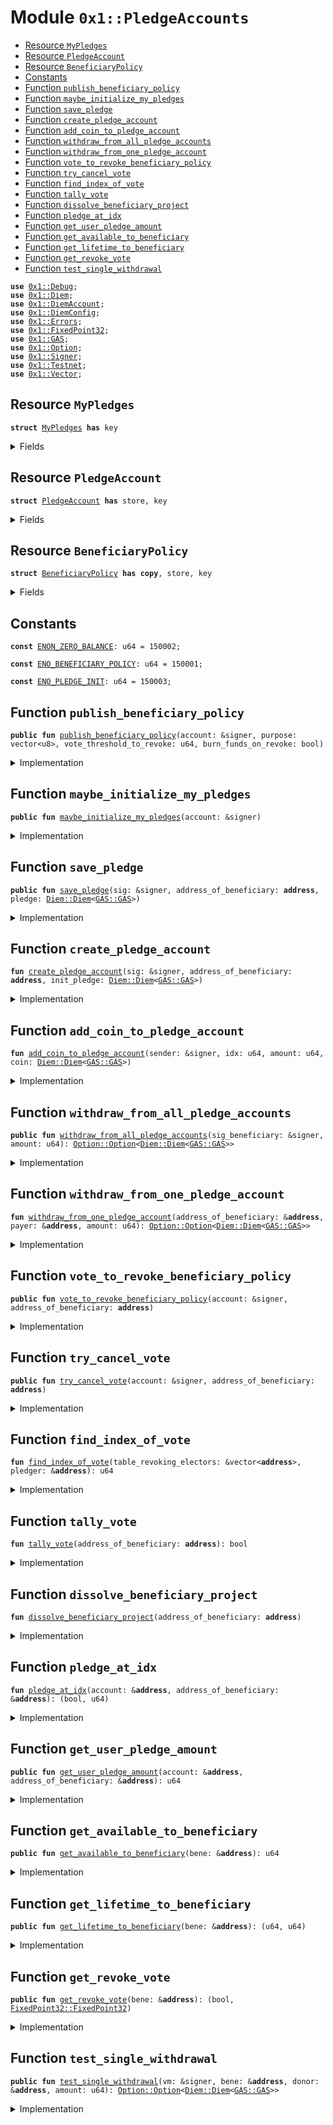 
<a name="0x1_PledgeAccounts"></a>

# Module `0x1::PledgeAccounts`



-  [Resource `MyPledges`](#0x1_PledgeAccounts_MyPledges)
-  [Resource `PledgeAccount`](#0x1_PledgeAccounts_PledgeAccount)
-  [Resource `BeneficiaryPolicy`](#0x1_PledgeAccounts_BeneficiaryPolicy)
-  [Constants](#@Constants_0)
-  [Function `publish_beneficiary_policy`](#0x1_PledgeAccounts_publish_beneficiary_policy)
-  [Function `maybe_initialize_my_pledges`](#0x1_PledgeAccounts_maybe_initialize_my_pledges)
-  [Function `save_pledge`](#0x1_PledgeAccounts_save_pledge)
-  [Function `create_pledge_account`](#0x1_PledgeAccounts_create_pledge_account)
-  [Function `add_coin_to_pledge_account`](#0x1_PledgeAccounts_add_coin_to_pledge_account)
-  [Function `withdraw_from_all_pledge_accounts`](#0x1_PledgeAccounts_withdraw_from_all_pledge_accounts)
-  [Function `withdraw_from_one_pledge_account`](#0x1_PledgeAccounts_withdraw_from_one_pledge_account)
-  [Function `vote_to_revoke_beneficiary_policy`](#0x1_PledgeAccounts_vote_to_revoke_beneficiary_policy)
-  [Function `try_cancel_vote`](#0x1_PledgeAccounts_try_cancel_vote)
-  [Function `find_index_of_vote`](#0x1_PledgeAccounts_find_index_of_vote)
-  [Function `tally_vote`](#0x1_PledgeAccounts_tally_vote)
-  [Function `dissolve_beneficiary_project`](#0x1_PledgeAccounts_dissolve_beneficiary_project)
-  [Function `pledge_at_idx`](#0x1_PledgeAccounts_pledge_at_idx)
-  [Function `get_user_pledge_amount`](#0x1_PledgeAccounts_get_user_pledge_amount)
-  [Function `get_available_to_beneficiary`](#0x1_PledgeAccounts_get_available_to_beneficiary)
-  [Function `get_lifetime_to_beneficiary`](#0x1_PledgeAccounts_get_lifetime_to_beneficiary)
-  [Function `get_revoke_vote`](#0x1_PledgeAccounts_get_revoke_vote)
-  [Function `test_single_withdrawal`](#0x1_PledgeAccounts_test_single_withdrawal)


<pre><code><b>use</b> <a href="Debug.md#0x1_Debug">0x1::Debug</a>;
<b>use</b> <a href="Diem.md#0x1_Diem">0x1::Diem</a>;
<b>use</b> <a href="DiemAccount.md#0x1_DiemAccount">0x1::DiemAccount</a>;
<b>use</b> <a href="DiemConfig.md#0x1_DiemConfig">0x1::DiemConfig</a>;
<b>use</b> <a href="../../../../../../../DPN/releases/artifacts/current/build/MoveStdlib/docs/Errors.md#0x1_Errors">0x1::Errors</a>;
<b>use</b> <a href="../../../../../../../DPN/releases/artifacts/current/build/MoveStdlib/docs/FixedPoint32.md#0x1_FixedPoint32">0x1::FixedPoint32</a>;
<b>use</b> <a href="GAS.md#0x1_GAS">0x1::GAS</a>;
<b>use</b> <a href="../../../../../../../DPN/releases/artifacts/current/build/MoveStdlib/docs/Option.md#0x1_Option">0x1::Option</a>;
<b>use</b> <a href="../../../../../../../DPN/releases/artifacts/current/build/MoveStdlib/docs/Signer.md#0x1_Signer">0x1::Signer</a>;
<b>use</b> <a href="Testnet.md#0x1_Testnet">0x1::Testnet</a>;
<b>use</b> <a href="../../../../../../../DPN/releases/artifacts/current/build/MoveStdlib/docs/Vector.md#0x1_Vector">0x1::Vector</a>;
</code></pre>



<a name="0x1_PledgeAccounts_MyPledges"></a>

## Resource `MyPledges`



<pre><code><b>struct</b> <a href="PledgeAccounts.md#0x1_PledgeAccounts_MyPledges">MyPledges</a> <b>has</b> key
</code></pre>



<details>
<summary>Fields</summary>


<dl>
<dt>
<code>list: vector&lt;<a href="PledgeAccounts.md#0x1_PledgeAccounts_PledgeAccount">PledgeAccounts::PledgeAccount</a>&gt;</code>
</dt>
<dd>

</dd>
</dl>


</details>

<a name="0x1_PledgeAccounts_PledgeAccount"></a>

## Resource `PledgeAccount`



<pre><code><b>struct</b> <a href="PledgeAccounts.md#0x1_PledgeAccounts_PledgeAccount">PledgeAccount</a> <b>has</b> store, key
</code></pre>



<details>
<summary>Fields</summary>


<dl>
<dt>
<code>address_of_beneficiary: <b>address</b></code>
</dt>
<dd>

</dd>
<dt>
<code>amount: u64</code>
</dt>
<dd>

</dd>
<dt>
<code>pledge: <a href="Diem.md#0x1_Diem_Diem">Diem::Diem</a>&lt;<a href="GAS.md#0x1_GAS_GAS">GAS::GAS</a>&gt;</code>
</dt>
<dd>

</dd>
<dt>
<code>epoch_of_last_deposit: u64</code>
</dt>
<dd>

</dd>
<dt>
<code>lifetime_pledged: u64</code>
</dt>
<dd>

</dd>
<dt>
<code>lifetime_withdrawn: u64</code>
</dt>
<dd>

</dd>
</dl>


</details>

<a name="0x1_PledgeAccounts_BeneficiaryPolicy"></a>

## Resource `BeneficiaryPolicy`



<pre><code><b>struct</b> <a href="PledgeAccounts.md#0x1_PledgeAccounts_BeneficiaryPolicy">BeneficiaryPolicy</a> <b>has</b> <b>copy</b>, store, key
</code></pre>



<details>
<summary>Fields</summary>


<dl>
<dt>
<code>purpose: vector&lt;u8&gt;</code>
</dt>
<dd>

</dd>
<dt>
<code>vote_threshold_to_revoke: u64</code>
</dt>
<dd>

</dd>
<dt>
<code>burn_funds_on_revoke: bool</code>
</dt>
<dd>

</dd>
<dt>
<code>amount_available: u64</code>
</dt>
<dd>

</dd>
<dt>
<code>lifetime_pledged: u64</code>
</dt>
<dd>

</dd>
<dt>
<code>lifetime_withdrawn: u64</code>
</dt>
<dd>

</dd>
<dt>
<code>pledgers: vector&lt;<b>address</b>&gt;</code>
</dt>
<dd>

</dd>
<dt>
<code>table_votes_to_revoke: vector&lt;u64&gt;</code>
</dt>
<dd>

</dd>
<dt>
<code>table_revoking_electors: vector&lt;<b>address</b>&gt;</code>
</dt>
<dd>

</dd>
<dt>
<code>total_revoke_vote: u64</code>
</dt>
<dd>

</dd>
<dt>
<code>revoked: bool</code>
</dt>
<dd>

</dd>
</dl>


</details>

<a name="@Constants_0"></a>

## Constants


<a name="0x1_PledgeAccounts_ENON_ZERO_BALANCE"></a>



<pre><code><b>const</b> <a href="PledgeAccounts.md#0x1_PledgeAccounts_ENON_ZERO_BALANCE">ENON_ZERO_BALANCE</a>: u64 = 150002;
</code></pre>



<a name="0x1_PledgeAccounts_ENO_BENEFICIARY_POLICY"></a>



<pre><code><b>const</b> <a href="PledgeAccounts.md#0x1_PledgeAccounts_ENO_BENEFICIARY_POLICY">ENO_BENEFICIARY_POLICY</a>: u64 = 150001;
</code></pre>



<a name="0x1_PledgeAccounts_ENO_PLEDGE_INIT"></a>



<pre><code><b>const</b> <a href="PledgeAccounts.md#0x1_PledgeAccounts_ENO_PLEDGE_INIT">ENO_PLEDGE_INIT</a>: u64 = 150003;
</code></pre>



<a name="0x1_PledgeAccounts_publish_beneficiary_policy"></a>

## Function `publish_beneficiary_policy`



<pre><code><b>public</b> <b>fun</b> <a href="PledgeAccounts.md#0x1_PledgeAccounts_publish_beneficiary_policy">publish_beneficiary_policy</a>(account: &signer, purpose: vector&lt;u8&gt;, vote_threshold_to_revoke: u64, burn_funds_on_revoke: bool)
</code></pre>



<details>
<summary>Implementation</summary>


<pre><code><b>public</b> <b>fun</b> <a href="PledgeAccounts.md#0x1_PledgeAccounts_publish_beneficiary_policy">publish_beneficiary_policy</a>(
  account: &signer,
  purpose: vector&lt;u8&gt;,
  vote_threshold_to_revoke: u64,
  burn_funds_on_revoke: bool
) <b>acquires</b> <a href="PledgeAccounts.md#0x1_PledgeAccounts_BeneficiaryPolicy">BeneficiaryPolicy</a> {
    <b>if</b> (!<b>exists</b>&lt;<a href="PledgeAccounts.md#0x1_PledgeAccounts_BeneficiaryPolicy">BeneficiaryPolicy</a>&gt;(<a href="../../../../../../../DPN/releases/artifacts/current/build/MoveStdlib/docs/Signer.md#0x1_Signer_address_of">Signer::address_of</a>(account))) {
        <b>let</b> beneficiary_policy = <a href="PledgeAccounts.md#0x1_PledgeAccounts_BeneficiaryPolicy">BeneficiaryPolicy</a> {
            purpose: purpose,
            vote_threshold_to_revoke: vote_threshold_to_revoke,
            burn_funds_on_revoke: burn_funds_on_revoke,
            amount_available: 0,
            lifetime_pledged: 0,
            lifetime_withdrawn: 0,
            pledgers: <a href="../../../../../../../DPN/releases/artifacts/current/build/MoveStdlib/docs/Vector.md#0x1_Vector_empty">Vector::empty</a>(),
            table_votes_to_revoke: <a href="../../../../../../../DPN/releases/artifacts/current/build/MoveStdlib/docs/Vector.md#0x1_Vector_empty">Vector::empty</a>(),
            table_revoking_electors: <a href="../../../../../../../DPN/releases/artifacts/current/build/MoveStdlib/docs/Vector.md#0x1_Vector_empty">Vector::empty</a>(),
            total_revoke_vote: 0,
            revoked: <b>false</b>

        };
        <b>move_to</b>(account, beneficiary_policy);
    } <b>else</b> {
      // allow the beneficiary <b>to</b> write drafts, and modify the policy, <b>as</b> long <b>as</b> no pledge <b>has</b> been made.
      <b>let</b> b = <b>borrow_global_mut</b>&lt;<a href="PledgeAccounts.md#0x1_PledgeAccounts_BeneficiaryPolicy">BeneficiaryPolicy</a>&gt;(<a href="../../../../../../../DPN/releases/artifacts/current/build/MoveStdlib/docs/Signer.md#0x1_Signer_address_of">Signer::address_of</a>(account));
      <b>if</b> (<a href="../../../../../../../DPN/releases/artifacts/current/build/MoveStdlib/docs/Vector.md#0x1_Vector_length">Vector::length</a>(&b.pledgers) == 0) {
        b.purpose = purpose;
        b.vote_threshold_to_revoke = vote_threshold_to_revoke;
        b.burn_funds_on_revoke = burn_funds_on_revoke;
      }
    }
    // no changes can be made <b>if</b> a pledge <b>has</b> been made.
}
</code></pre>



</details>

<a name="0x1_PledgeAccounts_maybe_initialize_my_pledges"></a>

## Function `maybe_initialize_my_pledges`



<pre><code><b>public</b> <b>fun</b> <a href="PledgeAccounts.md#0x1_PledgeAccounts_maybe_initialize_my_pledges">maybe_initialize_my_pledges</a>(account: &signer)
</code></pre>



<details>
<summary>Implementation</summary>


<pre><code><b>public</b> <b>fun</b> <a href="PledgeAccounts.md#0x1_PledgeAccounts_maybe_initialize_my_pledges">maybe_initialize_my_pledges</a>(account: &signer) {
    <b>if</b> (!<b>exists</b>&lt;<a href="PledgeAccounts.md#0x1_PledgeAccounts_MyPledges">MyPledges</a>&gt;(<a href="../../../../../../../DPN/releases/artifacts/current/build/MoveStdlib/docs/Signer.md#0x1_Signer_address_of">Signer::address_of</a>(account))) {
        <b>let</b> my_pledges = <a href="PledgeAccounts.md#0x1_PledgeAccounts_MyPledges">MyPledges</a> { list: <a href="../../../../../../../DPN/releases/artifacts/current/build/MoveStdlib/docs/Vector.md#0x1_Vector_empty">Vector::empty</a>() };
        <b>move_to</b>(account, my_pledges);
    }
}
</code></pre>



</details>

<a name="0x1_PledgeAccounts_save_pledge"></a>

## Function `save_pledge`



<pre><code><b>public</b> <b>fun</b> <a href="PledgeAccounts.md#0x1_PledgeAccounts_save_pledge">save_pledge</a>(sig: &signer, address_of_beneficiary: <b>address</b>, pledge: <a href="Diem.md#0x1_Diem_Diem">Diem::Diem</a>&lt;<a href="GAS.md#0x1_GAS_GAS">GAS::GAS</a>&gt;)
</code></pre>



<details>
<summary>Implementation</summary>


<pre><code><b>public</b> <b>fun</b> <a href="PledgeAccounts.md#0x1_PledgeAccounts_save_pledge">save_pledge</a>(
  sig: &signer,
  address_of_beneficiary: <b>address</b>,
  pledge: <a href="Diem.md#0x1_Diem_Diem">Diem::Diem</a>&lt;<a href="GAS.md#0x1_GAS">GAS</a>&gt;
  ) <b>acquires</b> <a href="PledgeAccounts.md#0x1_PledgeAccounts_MyPledges">MyPledges</a>, <a href="PledgeAccounts.md#0x1_PledgeAccounts_BeneficiaryPolicy">BeneficiaryPolicy</a> {
    <b>assert</b>!(<b>exists</b>&lt;<a href="PledgeAccounts.md#0x1_PledgeAccounts_BeneficiaryPolicy">BeneficiaryPolicy</a>&gt;(address_of_beneficiary), <a href="../../../../../../../DPN/releases/artifacts/current/build/MoveStdlib/docs/Errors.md#0x1_Errors_invalid_state">Errors::invalid_state</a>(<a href="PledgeAccounts.md#0x1_PledgeAccounts_ENO_BENEFICIARY_POLICY">ENO_BENEFICIARY_POLICY</a>));
    <b>let</b> sender_addr = <a href="../../../../../../../DPN/releases/artifacts/current/build/MoveStdlib/docs/Signer.md#0x1_Signer_address_of">Signer::address_of</a>(sig);
    <b>let</b> (found, idx) = <a href="PledgeAccounts.md#0x1_PledgeAccounts_pledge_at_idx">pledge_at_idx</a>(&sender_addr, &address_of_beneficiary);
    <b>if</b> (found) {
      <a href="PledgeAccounts.md#0x1_PledgeAccounts_add_coin_to_pledge_account">add_coin_to_pledge_account</a>(sig, idx, <a href="Diem.md#0x1_Diem_value">Diem::value</a>(&pledge), pledge)
    } <b>else</b> {
      <a href="PledgeAccounts.md#0x1_PledgeAccounts_create_pledge_account">create_pledge_account</a>(sig, address_of_beneficiary, pledge)
    }
}
</code></pre>



</details>

<a name="0x1_PledgeAccounts_create_pledge_account"></a>

## Function `create_pledge_account`



<pre><code><b>fun</b> <a href="PledgeAccounts.md#0x1_PledgeAccounts_create_pledge_account">create_pledge_account</a>(sig: &signer, address_of_beneficiary: <b>address</b>, init_pledge: <a href="Diem.md#0x1_Diem_Diem">Diem::Diem</a>&lt;<a href="GAS.md#0x1_GAS_GAS">GAS::GAS</a>&gt;)
</code></pre>



<details>
<summary>Implementation</summary>


<pre><code><b>fun</b> <a href="PledgeAccounts.md#0x1_PledgeAccounts_create_pledge_account">create_pledge_account</a>(
  sig: &signer,
  // project_id: vector&lt;u8&gt;,
  address_of_beneficiary: <b>address</b>,
  init_pledge: <a href="Diem.md#0x1_Diem_Diem">Diem::Diem</a>&lt;<a href="GAS.md#0x1_GAS">GAS</a>&gt;,
) <b>acquires</b> <a href="PledgeAccounts.md#0x1_PledgeAccounts_MyPledges">MyPledges</a>, <a href="PledgeAccounts.md#0x1_PledgeAccounts_BeneficiaryPolicy">BeneficiaryPolicy</a> {
    <b>let</b> account = <a href="../../../../../../../DPN/releases/artifacts/current/build/MoveStdlib/docs/Signer.md#0x1_Signer_address_of">Signer::address_of</a>(sig);
    <a href="PledgeAccounts.md#0x1_PledgeAccounts_maybe_initialize_my_pledges">maybe_initialize_my_pledges</a>(sig);
    <b>let</b> my_pledges = <b>borrow_global_mut</b>&lt;<a href="PledgeAccounts.md#0x1_PledgeAccounts_MyPledges">MyPledges</a>&gt;(account);
    <b>let</b> value = <a href="Diem.md#0x1_Diem_value">Diem::value</a>(&init_pledge);
    <b>let</b> new_pledge_account = <a href="PledgeAccounts.md#0x1_PledgeAccounts_PledgeAccount">PledgeAccount</a> {
        // project_id: project_id,
        address_of_beneficiary: address_of_beneficiary,
        amount: value,
        pledge: init_pledge,
        epoch_of_last_deposit: <a href="DiemConfig.md#0x1_DiemConfig_get_current_epoch">DiemConfig::get_current_epoch</a>(),
        lifetime_pledged: value,
        lifetime_withdrawn: 0
    };
    <a href="../../../../../../../DPN/releases/artifacts/current/build/MoveStdlib/docs/Vector.md#0x1_Vector_push_back">Vector::push_back</a>(&<b>mut</b> my_pledges.list, new_pledge_account);

  <b>let</b> b = <b>borrow_global_mut</b>&lt;<a href="PledgeAccounts.md#0x1_PledgeAccounts_BeneficiaryPolicy">BeneficiaryPolicy</a>&gt;(address_of_beneficiary);
  <a href="../../../../../../../DPN/releases/artifacts/current/build/MoveStdlib/docs/Vector.md#0x1_Vector_push_back">Vector::push_back</a>(&<b>mut</b> b.pledgers, account);

  b.amount_available = b.amount_available  + value;
  b.lifetime_pledged = b.lifetime_pledged + value;
}
</code></pre>



</details>

<a name="0x1_PledgeAccounts_add_coin_to_pledge_account"></a>

## Function `add_coin_to_pledge_account`



<pre><code><b>fun</b> <a href="PledgeAccounts.md#0x1_PledgeAccounts_add_coin_to_pledge_account">add_coin_to_pledge_account</a>(sender: &signer, idx: u64, amount: u64, coin: <a href="Diem.md#0x1_Diem_Diem">Diem::Diem</a>&lt;<a href="GAS.md#0x1_GAS_GAS">GAS::GAS</a>&gt;)
</code></pre>



<details>
<summary>Implementation</summary>


<pre><code><b>fun</b> <a href="PledgeAccounts.md#0x1_PledgeAccounts_add_coin_to_pledge_account">add_coin_to_pledge_account</a>(sender: &signer, idx: u64, amount: u64, coin: <a href="Diem.md#0x1_Diem_Diem">Diem::Diem</a>&lt;<a href="GAS.md#0x1_GAS">GAS</a>&gt;) <b>acquires</b> <a href="PledgeAccounts.md#0x1_PledgeAccounts_MyPledges">MyPledges</a>, <a href="PledgeAccounts.md#0x1_PledgeAccounts_BeneficiaryPolicy">BeneficiaryPolicy</a> {
  <b>let</b> sender_addr = <a href="../../../../../../../DPN/releases/artifacts/current/build/MoveStdlib/docs/Signer.md#0x1_Signer_address_of">Signer::address_of</a>(sender);
  // <b>let</b> (found, _idx) = <a href="PledgeAccounts.md#0x1_PledgeAccounts_pledge_at_idx">pledge_at_idx</a>(&sender_addr, &address_of_beneficiary);

  <b>let</b> my_pledges = <b>borrow_global_mut</b>&lt;<a href="PledgeAccounts.md#0x1_PledgeAccounts_MyPledges">MyPledges</a>&gt;(sender_addr);
  <b>let</b> pledge_account = <a href="../../../../../../../DPN/releases/artifacts/current/build/MoveStdlib/docs/Vector.md#0x1_Vector_borrow_mut">Vector::borrow_mut</a>(&<b>mut</b> my_pledges.list, idx);

  pledge_account.amount = pledge_account.amount + amount;
  pledge_account.epoch_of_last_deposit = <a href="DiemConfig.md#0x1_DiemConfig_get_current_epoch">DiemConfig::get_current_epoch</a>();
  pledge_account.lifetime_pledged = pledge_account.lifetime_pledged + amount;

  // merge the coins in the account
  <a href="Diem.md#0x1_Diem_deposit">Diem::deposit</a>(&<b>mut</b> pledge_account.pledge, coin);

  // must add pledger <b>address</b> the ProjectPledgers list on beneficiary account

  <b>let</b> b = <b>borrow_global_mut</b>&lt;<a href="PledgeAccounts.md#0x1_PledgeAccounts_BeneficiaryPolicy">BeneficiaryPolicy</a>&gt;(pledge_account.address_of_beneficiary);
  <a href="../../../../../../../DPN/releases/artifacts/current/build/MoveStdlib/docs/Vector.md#0x1_Vector_push_back">Vector::push_back</a>(&<b>mut</b> b.pledgers, sender_addr);

  b.amount_available = b.amount_available  + amount;
  b.lifetime_pledged = b.lifetime_pledged + amount;

  // exits silently <b>if</b> nothing is found.
  // this is <b>to</b> prevent halting in the event that a VM route is calling the function and is unable <b>to</b> check the <b>return</b> value.
}
</code></pre>



</details>

<a name="0x1_PledgeAccounts_withdraw_from_all_pledge_accounts"></a>

## Function `withdraw_from_all_pledge_accounts`



<pre><code><b>public</b> <b>fun</b> <a href="PledgeAccounts.md#0x1_PledgeAccounts_withdraw_from_all_pledge_accounts">withdraw_from_all_pledge_accounts</a>(sig_beneficiary: &signer, amount: u64): <a href="../../../../../../../DPN/releases/artifacts/current/build/MoveStdlib/docs/Option.md#0x1_Option_Option">Option::Option</a>&lt;<a href="Diem.md#0x1_Diem_Diem">Diem::Diem</a>&lt;<a href="GAS.md#0x1_GAS_GAS">GAS::GAS</a>&gt;&gt;
</code></pre>



<details>
<summary>Implementation</summary>


<pre><code><b>public</b> <b>fun</b> <a href="PledgeAccounts.md#0x1_PledgeAccounts_withdraw_from_all_pledge_accounts">withdraw_from_all_pledge_accounts</a>(sig_beneficiary: &signer, amount: u64): <a href="../../../../../../../DPN/releases/artifacts/current/build/MoveStdlib/docs/Option.md#0x1_Option_Option">Option::Option</a>&lt;<a href="Diem.md#0x1_Diem_Diem">Diem::Diem</a>&lt;<a href="GAS.md#0x1_GAS">GAS</a>&gt;&gt; <b>acquires</b> <a href="PledgeAccounts.md#0x1_PledgeAccounts_MyPledges">MyPledges</a>, <a href="PledgeAccounts.md#0x1_PledgeAccounts_BeneficiaryPolicy">BeneficiaryPolicy</a> {
    <b>let</b> pledgers = *&<b>borrow_global</b>&lt;<a href="PledgeAccounts.md#0x1_PledgeAccounts_BeneficiaryPolicy">BeneficiaryPolicy</a>&gt;(<a href="../../../../../../../DPN/releases/artifacts/current/build/MoveStdlib/docs/Signer.md#0x1_Signer_address_of">Signer::address_of</a>(sig_beneficiary)).pledgers;

    <b>let</b> address_of_beneficiary = <a href="../../../../../../../DPN/releases/artifacts/current/build/MoveStdlib/docs/Signer.md#0x1_Signer_address_of">Signer::address_of</a>(sig_beneficiary);

    <b>let</b> i = 0;
    <b>let</b> all_coins = <a href="../../../../../../../DPN/releases/artifacts/current/build/MoveStdlib/docs/Option.md#0x1_Option_none">Option::none</a>&lt;<a href="Diem.md#0x1_Diem_Diem">Diem::Diem</a>&lt;<a href="GAS.md#0x1_GAS">GAS</a>&gt;&gt;();

    <b>while</b> (i &lt; <a href="../../../../../../../DPN/releases/artifacts/current/build/MoveStdlib/docs/Vector.md#0x1_Vector_length">Vector::length</a>(&pledgers)) {
        <b>let</b> pledge_account = *<a href="../../../../../../../DPN/releases/artifacts/current/build/MoveStdlib/docs/Vector.md#0x1_Vector_borrow">Vector::borrow</a>(&pledgers, i);

        // DANGER: this is a private function that changes balances.
        <b>let</b> c = <a href="PledgeAccounts.md#0x1_PledgeAccounts_withdraw_from_one_pledge_account">withdraw_from_one_pledge_account</a>(&address_of_beneficiary, &pledge_account, amount);

        // GROSS: dealing <b>with</b> options in Move.
        // TODO: find a better way.
        <b>if</b> (<a href="../../../../../../../DPN/releases/artifacts/current/build/MoveStdlib/docs/Option.md#0x1_Option_is_none">Option::is_none</a>(&all_coins) && <a href="../../../../../../../DPN/releases/artifacts/current/build/MoveStdlib/docs/Option.md#0x1_Option_is_some">Option::is_some</a>(&c)) {
          <b>let</b> coin =  <a href="../../../../../../../DPN/releases/artifacts/current/build/MoveStdlib/docs/Option.md#0x1_Option_extract">Option::extract</a>(&<b>mut</b> c);
          <a href="../../../../../../../DPN/releases/artifacts/current/build/MoveStdlib/docs/Option.md#0x1_Option_fill">Option::fill</a>(&<b>mut</b> all_coins, coin);
          <a href="../../../../../../../DPN/releases/artifacts/current/build/MoveStdlib/docs/Option.md#0x1_Option_destroy_none">Option::destroy_none</a>(c);
          // <a href="../../../../../../../DPN/releases/artifacts/current/build/MoveStdlib/docs/Option.md#0x1_Option_destroy_none">Option::destroy_none</a>(c);
        } <b>else</b> <b>if</b> (<a href="../../../../../../../DPN/releases/artifacts/current/build/MoveStdlib/docs/Option.md#0x1_Option_is_some">Option::is_some</a>(&c)) {
          <b>let</b> temp = <a href="../../../../../../../DPN/releases/artifacts/current/build/MoveStdlib/docs/Option.md#0x1_Option_extract">Option::extract</a>(&<b>mut</b> all_coins);
          <b>let</b> coin =  <a href="../../../../../../../DPN/releases/artifacts/current/build/MoveStdlib/docs/Option.md#0x1_Option_extract">Option::extract</a>(&<b>mut</b> c);
          <a href="Diem.md#0x1_Diem_deposit">Diem::deposit</a>(&<b>mut</b> temp, coin);
          <a href="../../../../../../../DPN/releases/artifacts/current/build/MoveStdlib/docs/Option.md#0x1_Option_destroy_none">Option::destroy_none</a>(all_coins);
          all_coins = <a href="../../../../../../../DPN/releases/artifacts/current/build/MoveStdlib/docs/Option.md#0x1_Option_some">Option::some</a>(temp);
          <a href="../../../../../../../DPN/releases/artifacts/current/build/MoveStdlib/docs/Option.md#0x1_Option_destroy_none">Option::destroy_none</a>(c);
        } <b>else</b> {
          <a href="../../../../../../../DPN/releases/artifacts/current/build/MoveStdlib/docs/Option.md#0x1_Option_destroy_none">Option::destroy_none</a>(c);
        };

        i = i + 1;
    };

  all_coins
}
</code></pre>



</details>

<a name="0x1_PledgeAccounts_withdraw_from_one_pledge_account"></a>

## Function `withdraw_from_one_pledge_account`



<pre><code><b>fun</b> <a href="PledgeAccounts.md#0x1_PledgeAccounts_withdraw_from_one_pledge_account">withdraw_from_one_pledge_account</a>(address_of_beneficiary: &<b>address</b>, payer: &<b>address</b>, amount: u64): <a href="../../../../../../../DPN/releases/artifacts/current/build/MoveStdlib/docs/Option.md#0x1_Option_Option">Option::Option</a>&lt;<a href="Diem.md#0x1_Diem_Diem">Diem::Diem</a>&lt;<a href="GAS.md#0x1_GAS_GAS">GAS::GAS</a>&gt;&gt;
</code></pre>



<details>
<summary>Implementation</summary>


<pre><code><b>fun</b> <a href="PledgeAccounts.md#0x1_PledgeAccounts_withdraw_from_one_pledge_account">withdraw_from_one_pledge_account</a>(address_of_beneficiary: &<b>address</b>, payer: &<b>address</b>, amount: u64): <a href="../../../../../../../DPN/releases/artifacts/current/build/MoveStdlib/docs/Option.md#0x1_Option_Option">Option::Option</a>&lt;<a href="Diem.md#0x1_Diem_Diem">Diem::Diem</a>&lt;<a href="GAS.md#0x1_GAS">GAS</a>&gt;&gt; <b>acquires</b> <a href="PledgeAccounts.md#0x1_PledgeAccounts_MyPledges">MyPledges</a>, <a href="PledgeAccounts.md#0x1_PledgeAccounts_BeneficiaryPolicy">BeneficiaryPolicy</a> {

    <b>let</b> (found, idx) = <a href="PledgeAccounts.md#0x1_PledgeAccounts_pledge_at_idx">pledge_at_idx</a>(payer, address_of_beneficiary);

    <b>if</b> (found) {
      <b>let</b> pledge_state = <b>borrow_global_mut</b>&lt;<a href="PledgeAccounts.md#0x1_PledgeAccounts_MyPledges">MyPledges</a>&gt;(*payer);

      <b>let</b> pledge_account = <a href="../../../../../../../DPN/releases/artifacts/current/build/MoveStdlib/docs/Vector.md#0x1_Vector_borrow_mut">Vector::borrow_mut</a>(&<b>mut</b> pledge_state.list, idx);
      print(&66);
      print(&pledge_account.amount);
      <b>if</b> (
        pledge_account.amount &gt; 0 &&
        pledge_account.amount &gt;= amount

        ) {
          print(&1101);
          pledge_account.amount = pledge_account.amount - amount;
          print(&1102);
          pledge_account.lifetime_withdrawn = pledge_account.lifetime_withdrawn + amount;
          print(&1103);

          <b>let</b> coin = <a href="Diem.md#0x1_Diem_withdraw">Diem::withdraw</a>(&<b>mut</b> pledge_account.pledge, amount);
          print(&coin);
          // <b>return</b> coin

          // <b>update</b> the beneficiaries state too

          <b>let</b> bp = <b>borrow_global_mut</b>&lt;<a href="PledgeAccounts.md#0x1_PledgeAccounts_BeneficiaryPolicy">BeneficiaryPolicy</a>&gt;(*address_of_beneficiary);

          print(&bp.amount_available);
          bp.amount_available = bp.amount_available - amount;
          print(&1104);
          print(&bp.amount_available);
          bp.lifetime_withdrawn = bp.lifetime_withdrawn + amount;
          print(&1105);

          <b>return</b> <a href="../../../../../../../DPN/releases/artifacts/current/build/MoveStdlib/docs/Option.md#0x1_Option_some">Option::some</a>(coin)
        };
    };

    <a href="../../../../../../../DPN/releases/artifacts/current/build/MoveStdlib/docs/Option.md#0x1_Option_none">Option::none</a>()
}
</code></pre>



</details>

<a name="0x1_PledgeAccounts_vote_to_revoke_beneficiary_policy"></a>

## Function `vote_to_revoke_beneficiary_policy`



<pre><code><b>public</b> <b>fun</b> <a href="PledgeAccounts.md#0x1_PledgeAccounts_vote_to_revoke_beneficiary_policy">vote_to_revoke_beneficiary_policy</a>(account: &signer, address_of_beneficiary: <b>address</b>)
</code></pre>



<details>
<summary>Implementation</summary>


<pre><code><b>public</b> <b>fun</b> <a href="PledgeAccounts.md#0x1_PledgeAccounts_vote_to_revoke_beneficiary_policy">vote_to_revoke_beneficiary_policy</a>(account: &signer, address_of_beneficiary: <b>address</b>) <b>acquires</b> <a href="PledgeAccounts.md#0x1_PledgeAccounts_MyPledges">MyPledges</a>, <a href="PledgeAccounts.md#0x1_PledgeAccounts_BeneficiaryPolicy">BeneficiaryPolicy</a> {


    // first check <b>if</b> they have already voted
    // and <b>if</b> so, cancel in one step
    <a href="PledgeAccounts.md#0x1_PledgeAccounts_try_cancel_vote">try_cancel_vote</a>(account, address_of_beneficiary);

    <b>let</b> pledger = <a href="../../../../../../../DPN/releases/artifacts/current/build/MoveStdlib/docs/Signer.md#0x1_Signer_address_of">Signer::address_of</a>(account);
    <b>let</b> bp = <b>borrow_global_mut</b>&lt;<a href="PledgeAccounts.md#0x1_PledgeAccounts_BeneficiaryPolicy">BeneficiaryPolicy</a>&gt;(address_of_beneficiary);

    <a href="../../../../../../../DPN/releases/artifacts/current/build/MoveStdlib/docs/Vector.md#0x1_Vector_push_back">Vector::push_back</a>(&<b>mut</b> bp.table_revoking_electors, pledger);
    <b>let</b> user_pledge_balance = <a href="PledgeAccounts.md#0x1_PledgeAccounts_get_user_pledge_amount">get_user_pledge_amount</a>(&pledger, &address_of_beneficiary);
    <a href="../../../../../../../DPN/releases/artifacts/current/build/MoveStdlib/docs/Vector.md#0x1_Vector_push_back">Vector::push_back</a>(&<b>mut</b> bp.table_votes_to_revoke, user_pledge_balance);
    bp.total_revoke_vote = bp.total_revoke_vote + user_pledge_balance;

    // The first voter <b>to</b> cross the threshold  also
    // triggers the dissolution.
    <b>if</b> (<a href="PledgeAccounts.md#0x1_PledgeAccounts_tally_vote">tally_vote</a>(address_of_beneficiary)) {
      print(&444);
      <a href="PledgeAccounts.md#0x1_PledgeAccounts_dissolve_beneficiary_project">dissolve_beneficiary_project</a>(address_of_beneficiary);
    };
}
</code></pre>



</details>

<a name="0x1_PledgeAccounts_try_cancel_vote"></a>

## Function `try_cancel_vote`



<pre><code><b>public</b> <b>fun</b> <a href="PledgeAccounts.md#0x1_PledgeAccounts_try_cancel_vote">try_cancel_vote</a>(account: &signer, address_of_beneficiary: <b>address</b>)
</code></pre>



<details>
<summary>Implementation</summary>


<pre><code><b>public</b> <b>fun</b> <a href="PledgeAccounts.md#0x1_PledgeAccounts_try_cancel_vote">try_cancel_vote</a>(account: &signer, address_of_beneficiary: <b>address</b>) <b>acquires</b> <a href="PledgeAccounts.md#0x1_PledgeAccounts_BeneficiaryPolicy">BeneficiaryPolicy</a> {
    <b>let</b> pledger = <a href="../../../../../../../DPN/releases/artifacts/current/build/MoveStdlib/docs/Signer.md#0x1_Signer_address_of">Signer::address_of</a>(account);
    <b>let</b> bp = <b>borrow_global_mut</b>&lt;<a href="PledgeAccounts.md#0x1_PledgeAccounts_BeneficiaryPolicy">BeneficiaryPolicy</a>&gt;(address_of_beneficiary);

    <b>let</b> idx = <a href="PledgeAccounts.md#0x1_PledgeAccounts_find_index_of_vote">find_index_of_vote</a>(&bp.table_revoking_electors, &pledger);

    <b>if</b> (idx == 0) {
        <b>return</b>
    };
    //adjust the running totals
    <b>let</b> prior_vote = <a href="../../../../../../../DPN/releases/artifacts/current/build/MoveStdlib/docs/Vector.md#0x1_Vector_borrow">Vector::borrow</a>(&bp.table_votes_to_revoke, idx);
    bp.total_revoke_vote = bp.total_revoke_vote - *prior_vote;

    // <b>update</b> the vote
    <a href="../../../../../../../DPN/releases/artifacts/current/build/MoveStdlib/docs/Vector.md#0x1_Vector_remove">Vector::remove</a>(&<b>mut</b> bp.table_revoking_electors, idx);
    <a href="../../../../../../../DPN/releases/artifacts/current/build/MoveStdlib/docs/Vector.md#0x1_Vector_remove">Vector::remove</a>(&<b>mut</b> bp.table_votes_to_revoke, idx);
}
</code></pre>



</details>

<a name="0x1_PledgeAccounts_find_index_of_vote"></a>

## Function `find_index_of_vote`



<pre><code><b>fun</b> <a href="PledgeAccounts.md#0x1_PledgeAccounts_find_index_of_vote">find_index_of_vote</a>(table_revoking_electors: &vector&lt;<b>address</b>&gt;, pledger: &<b>address</b>): u64
</code></pre>



<details>
<summary>Implementation</summary>


<pre><code><b>fun</b> <a href="PledgeAccounts.md#0x1_PledgeAccounts_find_index_of_vote">find_index_of_vote</a>(table_revoking_electors: &vector&lt;<b>address</b>&gt;, pledger: &<b>address</b>): u64 {
    <b>if</b> (<a href="../../../../../../../DPN/releases/artifacts/current/build/MoveStdlib/docs/Vector.md#0x1_Vector_contains">Vector::contains</a>(table_revoking_electors, pledger)) {
        <b>return</b> 0
    };

    <b>let</b> i = 0;
    <b>while</b> (i &lt; <a href="../../../../../../../DPN/releases/artifacts/current/build/MoveStdlib/docs/Vector.md#0x1_Vector_length">Vector::length</a>(table_revoking_electors)) {
        <b>if</b> (<a href="../../../../../../../DPN/releases/artifacts/current/build/MoveStdlib/docs/Vector.md#0x1_Vector_borrow">Vector::borrow</a>(table_revoking_electors, i) == pledger) {
            <b>return</b> i
        };
        i = i + 1;
    };
    0 // TODO: <b>return</b> an option type
}
</code></pre>



</details>

<a name="0x1_PledgeAccounts_tally_vote"></a>

## Function `tally_vote`



<pre><code><b>fun</b> <a href="PledgeAccounts.md#0x1_PledgeAccounts_tally_vote">tally_vote</a>(address_of_beneficiary: <b>address</b>): bool
</code></pre>



<details>
<summary>Implementation</summary>


<pre><code><b>fun</b> <a href="PledgeAccounts.md#0x1_PledgeAccounts_tally_vote">tally_vote</a>(address_of_beneficiary: <b>address</b>): bool <b>acquires</b> <a href="PledgeAccounts.md#0x1_PledgeAccounts_BeneficiaryPolicy">BeneficiaryPolicy</a> {
    <b>let</b> bp = <b>borrow_global</b>&lt;<a href="PledgeAccounts.md#0x1_PledgeAccounts_BeneficiaryPolicy">BeneficiaryPolicy</a>&gt;(address_of_beneficiary);
    <b>let</b> amount_available = bp.amount_available;
    <b>let</b> total_revoke_vote = bp.total_revoke_vote;

    // TODO: <b>use</b> FixedPoint here.
    <b>let</b> ratio = <a href="../../../../../../../DPN/releases/artifacts/current/build/MoveStdlib/docs/FixedPoint32.md#0x1_FixedPoint32_create_from_rational">FixedPoint32::create_from_rational</a>(total_revoke_vote, amount_available);
    <b>let</b> pct = <a href="../../../../../../../DPN/releases/artifacts/current/build/MoveStdlib/docs/FixedPoint32.md#0x1_FixedPoint32_multiply_u64">FixedPoint32::multiply_u64</a>(100, ratio);
    <b>if</b> (pct &gt; bp.vote_threshold_to_revoke) {
        <b>return</b> <b>true</b>
    };
    <b>false</b>
}
</code></pre>



</details>

<a name="0x1_PledgeAccounts_dissolve_beneficiary_project"></a>

## Function `dissolve_beneficiary_project`



<pre><code><b>fun</b> <a href="PledgeAccounts.md#0x1_PledgeAccounts_dissolve_beneficiary_project">dissolve_beneficiary_project</a>(address_of_beneficiary: <b>address</b>)
</code></pre>



<details>
<summary>Implementation</summary>


<pre><code><b>fun</b> <a href="PledgeAccounts.md#0x1_PledgeAccounts_dissolve_beneficiary_project">dissolve_beneficiary_project</a>(address_of_beneficiary: <b>address</b>) <b>acquires</b> <a href="PledgeAccounts.md#0x1_PledgeAccounts_MyPledges">MyPledges</a>, <a href="PledgeAccounts.md#0x1_PledgeAccounts_BeneficiaryPolicy">BeneficiaryPolicy</a> {
    print(&888888888);
    <b>let</b> pledgers = *&<b>borrow_global</b>&lt;<a href="PledgeAccounts.md#0x1_PledgeAccounts_BeneficiaryPolicy">BeneficiaryPolicy</a>&gt;(address_of_beneficiary).pledgers;

    <b>let</b> is_burn = *&<b>borrow_global</b>&lt;<a href="PledgeAccounts.md#0x1_PledgeAccounts_BeneficiaryPolicy">BeneficiaryPolicy</a>&gt;(address_of_beneficiary).burn_funds_on_revoke;

    <b>let</b> i = 0;
    <b>while</b> (i &lt; <a href="../../../../../../../DPN/releases/artifacts/current/build/MoveStdlib/docs/Vector.md#0x1_Vector_length">Vector::length</a>(&pledgers)) {
        print(&888);
        <b>let</b> pledge_account = <a href="../../../../../../../DPN/releases/artifacts/current/build/MoveStdlib/docs/Vector.md#0x1_Vector_borrow">Vector::borrow</a>(&pledgers, i);
        <b>let</b> user_pledge_balance = <a href="PledgeAccounts.md#0x1_PledgeAccounts_get_user_pledge_amount">get_user_pledge_amount</a>(pledge_account, &address_of_beneficiary);
        print(&user_pledge_balance);
        <b>let</b> c = <a href="PledgeAccounts.md#0x1_PledgeAccounts_withdraw_from_one_pledge_account">withdraw_from_one_pledge_account</a>(&address_of_beneficiary, pledge_account, user_pledge_balance);
        // print(&coin);

        // TODO: <b>if</b> burn case.
        <b>if</b> (is_burn && <a href="../../../../../../../DPN/releases/artifacts/current/build/MoveStdlib/docs/Option.md#0x1_Option_is_some">Option::is_some</a>(&c)) {
          <b>let</b> burn_this = <a href="../../../../../../../DPN/releases/artifacts/current/build/MoveStdlib/docs/Option.md#0x1_Option_extract">Option::extract</a>(&<b>mut</b> c);
          <a href="Diem.md#0x1_Diem_friend_burn_this_coin">Diem::friend_burn_this_coin</a>(burn_this);
          <a href="../../../../../../../DPN/releases/artifacts/current/build/MoveStdlib/docs/Option.md#0x1_Option_destroy_none">Option::destroy_none</a>(c);
        } <b>else</b> <b>if</b> (<a href="../../../../../../../DPN/releases/artifacts/current/build/MoveStdlib/docs/Option.md#0x1_Option_is_some">Option::is_some</a>(&c)) {
          <b>let</b> refund_coin = <a href="../../../../../../../DPN/releases/artifacts/current/build/MoveStdlib/docs/Option.md#0x1_Option_extract">Option::extract</a>(&<b>mut</b> c);
          <a href="DiemAccount.md#0x1_DiemAccount_deposit">DiemAccount::deposit</a>(
            address_of_beneficiary,
            *pledge_account,
            refund_coin,
            b"revoke pledge",
            b"", // TODO: clean this up in <a href="DiemAccount.md#0x1_DiemAccount">DiemAccount</a>.
            <b>false</b>, // TODO: clean this up in <a href="DiemAccount.md#0x1_DiemAccount">DiemAccount</a>.
          ) ;
          <a href="../../../../../../../DPN/releases/artifacts/current/build/MoveStdlib/docs/Option.md#0x1_Option_destroy_none">Option::destroy_none</a>(c);
        } <b>else</b> {
          <a href="../../../../../../../DPN/releases/artifacts/current/build/MoveStdlib/docs/Option.md#0x1_Option_destroy_none">Option::destroy_none</a>(c);
        };


        i = i + 1;
    };

  <b>let</b> bp = <b>borrow_global_mut</b>&lt;<a href="PledgeAccounts.md#0x1_PledgeAccounts_BeneficiaryPolicy">BeneficiaryPolicy</a>&gt;(address_of_beneficiary);
  bp.revoked = <b>true</b>;
  print(&bp.revoked);

  // otherwise leave the information <b>as</b>-is for reference purposes
}
</code></pre>



</details>

<a name="0x1_PledgeAccounts_pledge_at_idx"></a>

## Function `pledge_at_idx`



<pre><code><b>fun</b> <a href="PledgeAccounts.md#0x1_PledgeAccounts_pledge_at_idx">pledge_at_idx</a>(account: &<b>address</b>, address_of_beneficiary: &<b>address</b>): (bool, u64)
</code></pre>



<details>
<summary>Implementation</summary>


<pre><code><b>fun</b> <a href="PledgeAccounts.md#0x1_PledgeAccounts_pledge_at_idx">pledge_at_idx</a>(account: &<b>address</b>, address_of_beneficiary: &<b>address</b>): (bool, u64) <b>acquires</b> <a href="PledgeAccounts.md#0x1_PledgeAccounts_MyPledges">MyPledges</a> {
  <b>if</b> (<b>exists</b>&lt;<a href="PledgeAccounts.md#0x1_PledgeAccounts_MyPledges">MyPledges</a>&gt;(*account)) {
  <b>let</b> my_pledges = &<b>borrow_global</b>&lt;<a href="PledgeAccounts.md#0x1_PledgeAccounts_MyPledges">MyPledges</a>&gt;(*account).list;
    <b>let</b> i = 0;
    <b>while</b> (i &lt; <a href="../../../../../../../DPN/releases/artifacts/current/build/MoveStdlib/docs/Vector.md#0x1_Vector_length">Vector::length</a>(my_pledges)) {
        <b>let</b> p = <a href="../../../../../../../DPN/releases/artifacts/current/build/MoveStdlib/docs/Vector.md#0x1_Vector_borrow">Vector::borrow</a>(my_pledges, i);
        <b>if</b> (&p.address_of_beneficiary == address_of_beneficiary) {
            <b>return</b> (<b>true</b>, i)
        };
        i = i + 1;
    };
  };
  (<b>false</b>, 0)
}
</code></pre>



</details>

<a name="0x1_PledgeAccounts_get_user_pledge_amount"></a>

## Function `get_user_pledge_amount`



<pre><code><b>public</b> <b>fun</b> <a href="PledgeAccounts.md#0x1_PledgeAccounts_get_user_pledge_amount">get_user_pledge_amount</a>(account: &<b>address</b>, address_of_beneficiary: &<b>address</b>): u64
</code></pre>



<details>
<summary>Implementation</summary>


<pre><code><b>public</b> <b>fun</b> <a href="PledgeAccounts.md#0x1_PledgeAccounts_get_user_pledge_amount">get_user_pledge_amount</a>(account: &<b>address</b>, address_of_beneficiary: &<b>address</b>): u64 <b>acquires</b> <a href="PledgeAccounts.md#0x1_PledgeAccounts_MyPledges">MyPledges</a> {
    <b>let</b> (found, idx) = <a href="PledgeAccounts.md#0x1_PledgeAccounts_pledge_at_idx">pledge_at_idx</a>(account, address_of_beneficiary);
    <b>if</b> (found) {
      <b>let</b> my_pledges = <b>borrow_global</b>&lt;<a href="PledgeAccounts.md#0x1_PledgeAccounts_MyPledges">MyPledges</a>&gt;(*account);
      <b>let</b> p = <a href="../../../../../../../DPN/releases/artifacts/current/build/MoveStdlib/docs/Vector.md#0x1_Vector_borrow">Vector::borrow</a>(&my_pledges.list, idx);
      <b>return</b> p.amount
    };
    <b>return</b> 0
}
</code></pre>



</details>

<a name="0x1_PledgeAccounts_get_available_to_beneficiary"></a>

## Function `get_available_to_beneficiary`



<pre><code><b>public</b> <b>fun</b> <a href="PledgeAccounts.md#0x1_PledgeAccounts_get_available_to_beneficiary">get_available_to_beneficiary</a>(bene: &<b>address</b>): u64
</code></pre>



<details>
<summary>Implementation</summary>


<pre><code><b>public</b> <b>fun</b> <a href="PledgeAccounts.md#0x1_PledgeAccounts_get_available_to_beneficiary">get_available_to_beneficiary</a>(bene: &<b>address</b>): u64 <b>acquires</b> <a href="PledgeAccounts.md#0x1_PledgeAccounts_BeneficiaryPolicy">BeneficiaryPolicy</a> {
  <b>if</b> (<b>exists</b>&lt;<a href="PledgeAccounts.md#0x1_PledgeAccounts_BeneficiaryPolicy">BeneficiaryPolicy</a>&gt;(*bene)) {
    <b>let</b> bp = <b>borrow_global</b>&lt;<a href="PledgeAccounts.md#0x1_PledgeAccounts_BeneficiaryPolicy">BeneficiaryPolicy</a>&gt;(*bene);
    <b>return</b> bp.amount_available
  };
  0
}
</code></pre>



</details>

<a name="0x1_PledgeAccounts_get_lifetime_to_beneficiary"></a>

## Function `get_lifetime_to_beneficiary`



<pre><code><b>public</b> <b>fun</b> <a href="PledgeAccounts.md#0x1_PledgeAccounts_get_lifetime_to_beneficiary">get_lifetime_to_beneficiary</a>(bene: &<b>address</b>): (u64, u64)
</code></pre>



<details>
<summary>Implementation</summary>


<pre><code><b>public</b> <b>fun</b> <a href="PledgeAccounts.md#0x1_PledgeAccounts_get_lifetime_to_beneficiary">get_lifetime_to_beneficiary</a>(bene: &<b>address</b>): (u64, u64)<b>acquires</b> <a href="PledgeAccounts.md#0x1_PledgeAccounts_BeneficiaryPolicy">BeneficiaryPolicy</a> {
  <b>if</b> (<b>exists</b>&lt;<a href="PledgeAccounts.md#0x1_PledgeAccounts_BeneficiaryPolicy">BeneficiaryPolicy</a>&gt;(*bene)) {
    <b>let</b> bp = <b>borrow_global</b>&lt;<a href="PledgeAccounts.md#0x1_PledgeAccounts_BeneficiaryPolicy">BeneficiaryPolicy</a>&gt;(*bene);
    <b>return</b> (bp.lifetime_pledged, bp.lifetime_withdrawn)
  };
  (0, 0)
}
</code></pre>



</details>

<a name="0x1_PledgeAccounts_get_revoke_vote"></a>

## Function `get_revoke_vote`



<pre><code><b>public</b> <b>fun</b> <a href="PledgeAccounts.md#0x1_PledgeAccounts_get_revoke_vote">get_revoke_vote</a>(bene: &<b>address</b>): (bool, <a href="../../../../../../../DPN/releases/artifacts/current/build/MoveStdlib/docs/FixedPoint32.md#0x1_FixedPoint32_FixedPoint32">FixedPoint32::FixedPoint32</a>)
</code></pre>



<details>
<summary>Implementation</summary>


<pre><code><b>public</b> <b>fun</b> <a href="PledgeAccounts.md#0x1_PledgeAccounts_get_revoke_vote">get_revoke_vote</a>(bene: &<b>address</b>): (bool, <a href="../../../../../../../DPN/releases/artifacts/current/build/MoveStdlib/docs/FixedPoint32.md#0x1_FixedPoint32_FixedPoint32">FixedPoint32::FixedPoint32</a>) <b>acquires</b> <a href="PledgeAccounts.md#0x1_PledgeAccounts_BeneficiaryPolicy">BeneficiaryPolicy</a> {
  <b>let</b> null = <a href="../../../../../../../DPN/releases/artifacts/current/build/MoveStdlib/docs/FixedPoint32.md#0x1_FixedPoint32_create_from_raw_value">FixedPoint32::create_from_raw_value</a>(0);
  <b>if</b> (<b>exists</b>&lt;<a href="PledgeAccounts.md#0x1_PledgeAccounts_BeneficiaryPolicy">BeneficiaryPolicy</a>&gt;(*bene)) {
    <b>let</b> bp = <b>borrow_global</b>&lt;<a href="PledgeAccounts.md#0x1_PledgeAccounts_BeneficiaryPolicy">BeneficiaryPolicy</a>&gt;(*bene);
    <b>if</b> (bp.revoked) {
      <b>return</b> (<b>true</b>, null)
    } <b>else</b> <b>if</b> (
      bp.total_revoke_vote &gt; 0 &&
      bp.amount_available &gt; 0
    ) {
      <b>return</b> (
        <b>false</b>,
        <a href="../../../../../../../DPN/releases/artifacts/current/build/MoveStdlib/docs/FixedPoint32.md#0x1_FixedPoint32_create_from_rational">FixedPoint32::create_from_rational</a>(bp.total_revoke_vote, bp.amount_available)
      )
    }
  };
  (<b>false</b>, null)
}
</code></pre>



</details>

<a name="0x1_PledgeAccounts_test_single_withdrawal"></a>

## Function `test_single_withdrawal`



<pre><code><b>public</b> <b>fun</b> <a href="PledgeAccounts.md#0x1_PledgeAccounts_test_single_withdrawal">test_single_withdrawal</a>(vm: &signer, bene: &<b>address</b>, donor: &<b>address</b>, amount: u64): <a href="../../../../../../../DPN/releases/artifacts/current/build/MoveStdlib/docs/Option.md#0x1_Option_Option">Option::Option</a>&lt;<a href="Diem.md#0x1_Diem_Diem">Diem::Diem</a>&lt;<a href="GAS.md#0x1_GAS_GAS">GAS::GAS</a>&gt;&gt;
</code></pre>



<details>
<summary>Implementation</summary>


<pre><code><b>public</b> <b>fun</b> <a href="PledgeAccounts.md#0x1_PledgeAccounts_test_single_withdrawal">test_single_withdrawal</a>(vm: &signer, bene: &<b>address</b>, donor: &<b>address</b>, amount: u64): <a href="../../../../../../../DPN/releases/artifacts/current/build/MoveStdlib/docs/Option.md#0x1_Option_Option">Option::Option</a>&lt;<a href="Diem.md#0x1_Diem_Diem">Diem::Diem</a>&lt;<a href="GAS.md#0x1_GAS">GAS</a>&gt;&gt; <b>acquires</b> <a href="PledgeAccounts.md#0x1_PledgeAccounts_MyPledges">MyPledges</a>, <a href="PledgeAccounts.md#0x1_PledgeAccounts_BeneficiaryPolicy">BeneficiaryPolicy</a>{
  <a href="Testnet.md#0x1_Testnet_assert_testnet">Testnet::assert_testnet</a>(vm);
  <a href="PledgeAccounts.md#0x1_PledgeAccounts_withdraw_from_one_pledge_account">withdraw_from_one_pledge_account</a>(bene, donor, amount)
}
</code></pre>



</details>
